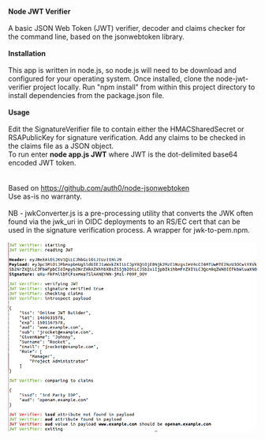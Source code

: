 <b>Node JWT Verifier</b>
</br>
</br>
A basic JSON Web Token (JWT) verifier, decoder and claims checker for the command line, based on the jsonwebtoken library.
<br/>
<br/>
<b>Installation</b>
<br/>
<br/>
This app is written in node.js, so node.js will need to be download and configured for your operating system. Once installed, clone 
the node-jwt-verifier project locally. Run "npm install" from within this project directory to install dependencies
 from the package.json file.
<br/>
<br/>
<b>Usage</b>
<br/>
<br/>
Edit the SignatureVerifier file to contain either the HMACSharedSecret or RSAPublicKey for signature verification.  Add any claims to be checked in the claims file as a JSON object.
<br/>
To run enter <b>node app.js JWT</b> where JWT is the dot-delimited base64 encoded JWT token.
<br/>
<br/>
<br/>
Based on https://github.com/auth0/node-jsonwebtoken
<br/>
Use as-is no warranty.
<br/>
<br/>
NB - jwkConverter.js is a pre-processing utility that converts the JWK often found via the jwk_uri in OIDC deployments to an RS/EC cert
that can be used in the signature verification process.  A wrapper for jwk-to-pem.npm.
<br/>
<br/>
![ScreenShot](./node-jwt-verifier-sshot.png)
